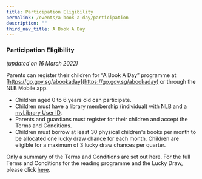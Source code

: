 ```yaml
---
title: Participation Eligibility
permalink: /events/a-book-a-day/participation
description: ""
third_nav_title: A Book A Day
---
```

### **Participation Eligibility**

*(updated on 16 March 2022)*

Parents can register their children for “A Book A Day” programme at [https://go.gov.sg/abookaday](https://go.gov.sg/abookaday) or through the NLB Mobile app. 

* Children aged 0 to 6 years old can participate. 
* Children must have a library membership (individual) with NLB and a [myLibrary User ID](http://account.nlb.gov.sg/).
* Parents and guardians must register for their children and accept the Terms and Conditions.
* Children must borrow at least 30 physical children's books per month to be allocated one lucky draw chance for each month. Children are eligible for a maximum of 3 lucky draw chances per quarter.

Only a summary of the Terms and Conditions are set out here. For the full Terms and Conditions for the reading programme and the Lucky Draw, please click [here](/files/preschool/A%20Book%20A%20Day%202022_TCs_v2.pdf).